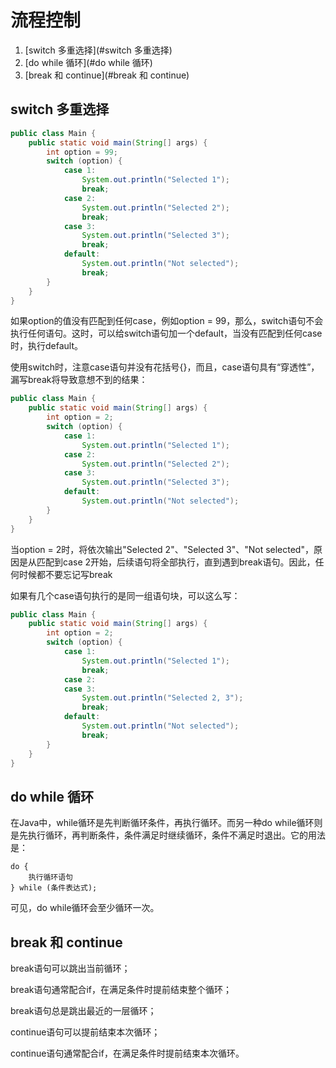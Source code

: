 # 流程控制

1. [switch 多重选择](#switch 多重选择)
2. [do while 循环](#do while 循环)
3. [break 和 continue](#break 和 continue)

## switch 多重选择

```java
public class Main {
    public static void main(String[] args) {
        int option = 99;
        switch (option) {
            case 1:
                System.out.println("Selected 1");
                break;
            case 2:
                System.out.println("Selected 2");
                break;
            case 3:
                System.out.println("Selected 3");
                break;
            default:
                System.out.println("Not selected");
                break;
        }
    }
}
```

如果option的值没有匹配到任何case，例如option = 99，那么，switch语句不会执行任何语句。这时，可以给switch语句加一个default，当没有匹配到任何case时，执行default。

使用switch时，注意case语句并没有花括号{}，而且，case语句具有“穿透性”，漏写break将导致意想不到的结果：

```java
public class Main {
    public static void main(String[] args) {
        int option = 2;
        switch (option) {
            case 1:
                System.out.println("Selected 1");
            case 2:
                System.out.println("Selected 2");
            case 3:
                System.out.println("Selected 3");
            default:
                System.out.println("Not selected");
        }
    }
}
```

当option = 2时，将依次输出"Selected 2"、"Selected 3"、"Not selected"，原因是从匹配到case 2开始，后续语句将全部执行，直到遇到break语句。因此，任何时候都不要忘记写break

如果有几个case语句执行的是同一组语句块，可以这么写：

```java
public class Main {
    public static void main(String[] args) {
        int option = 2;
        switch (option) {
            case 1:
                System.out.println("Selected 1");
                break;
            case 2:
            case 3:
                System.out.println("Selected 2, 3");
                break;
            default:
                System.out.println("Not selected");
                break;
        }
    }
}
```

## do while 循环

在Java中，while循环是先判断循环条件，再执行循环。而另一种do while循环则是先执行循环，再判断条件，条件满足时继续循环，条件不满足时退出。它的用法是：

```
do {
    执行循环语句
} while (条件表达式);
```

可见，do while循环会至少循环一次。

## break 和 continue

break语句可以跳出当前循环；

break语句通常配合if，在满足条件时提前结束整个循环；

break语句总是跳出最近的一层循环；

continue语句可以提前结束本次循环；

continue语句通常配合if，在满足条件时提前结束本次循环。